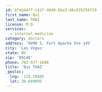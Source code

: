 ```yaml
---
id: bfe6447f-c41f-40d9-bba3-46c635250f29
first_name: Qui
last_name: THAI
license: M.D.
services:
  - internal-medicine
category: doctors
address: '6090 S. Fort Apache Ste 145'
city: 'Las Vegas'
state: NV
zip: '89148'
phone: 702-877-1688
title: 'Qui THAI'
_geoloc:
  lng: -115.28485
  lat: 36.049095
---
```

